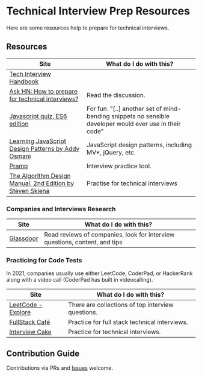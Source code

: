 # Technical Interview Prep Resources

Here are some resources help to prepare for technical interviews. 

## Resources

| Site | What do I do with this? | 
| ------------- |-------------| 
| [Tech Interview Handbook](https://github.com/yangshun/tech-interview-handbook) | |
| [Ask HN: How to prepare for technical interviews?](https://news.ycombinator.com/item?id=9170179) | Read the discussion. | 
| [Javascript quiz, ES6 edition](http://perfectionkills.com/javascript-quiz-es6/) | For fun. "[..] another set of mind-bending snippets no sensible developer would ever use in their code" |
| [Learning JavaScript Design Patterns by Addy Osmani](https://addyosmani.com/resources/essentialjsdesignpatterns/book/) | JavaScript design patterns, including MV*, jQuery, etc. | 
| [Pramp](https://www.pramp.com/#/) | Interview practice tool. | 
| [The Algorithm Design Manual, 2nd Edition by Steven Skiena](http://www.algorist.com/) | Practise for technical interviews |

### Companies and Interviews Research

| Site | What do I do with this? | 
| ------------- |-------------| 
| [Glassdoor](https://www.glassdoor.com/) | Read reviews of companies, look for interview questions, content, and tips | 

### Practicing for Code Tests 

In 2021, companies usually use either LeetCode, CoderPad, or HackerRank along with a video call (CoderPad has built in videocalling).

| Site | What do I do with this? | 
| ------------- |-------------| 
| [LeetCode - Explore](https://leetcode.com/explore/) | There are collections of top interview questions. |
| [FullStack Café](https://www.fullstack.cafe/) | Practice for full stack technical interviews. |
| [Interview Cake](https://www.interviewcake.com/) | Practice for technical interviews. | 

## Contribution Guide

Contributions via PRs and [Issues](https://github.com/vlvagerviwager/tech-interview-prep/issues) welcome. 
